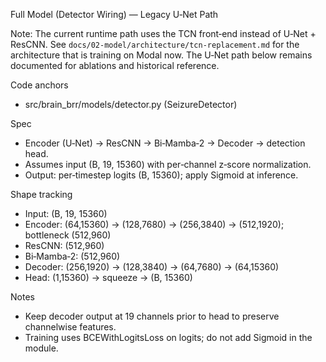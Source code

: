 Full Model (Detector Wiring) — Legacy U‑Net Path

Note: The current runtime path uses the TCN front‑end instead of U‑Net + ResCNN. See `docs/02-model/architecture/tcn-replacement.md` for the architecture that is training on Modal now. The U‑Net path below remains documented for ablations and historical reference.

Code anchors
- src/brain_brr/models/detector.py (SeizureDetector)

Spec
- Encoder (U‑Net) → ResCNN → Bi‑Mamba‑2 → Decoder → detection head.
- Assumes input (B, 19, 15360) with per‑channel z‑score normalization.
- Output: per‑timestep logits (B, 15360); apply Sigmoid at inference.

Shape tracking
- Input: (B, 19, 15360)
- Encoder: (64,15360) → (128,7680) → (256,3840) → (512,1920); bottleneck (512,960)
- ResCNN: (512,960)
- Bi‑Mamba‑2: (512,960)
- Decoder: (256,1920) → (128,3840) → (64,7680) → (64,15360)
- Head: (1,15360) → squeeze → (B, 15360)

Notes
- Keep decoder output at 19 channels prior to head to preserve channelwise features.
- Training uses BCEWithLogitsLoss on logits; do not add Sigmoid in the module.

